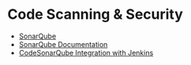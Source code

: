  # Code Scanning & Security

 * [SonarQube](https://www.sonarqube.org/)
 * [SonarQube Documentation](https://docs.sonarqube.org/latest/architecture/architecture-integration/)
 * [CodeSonarQube Integration with Jenkins](https://codebabel.com/sonarqube-with-jenkins/)
